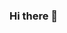 ### Hi there 👋

<!--
**sanoojps/sanoojps** is a ✨ _special_ ✨ repository because its `README.md` (this file) appears on your GitHub profile.

![Github stats](https://github-readme-stats.vercel.app/api?username=sanoojps)
